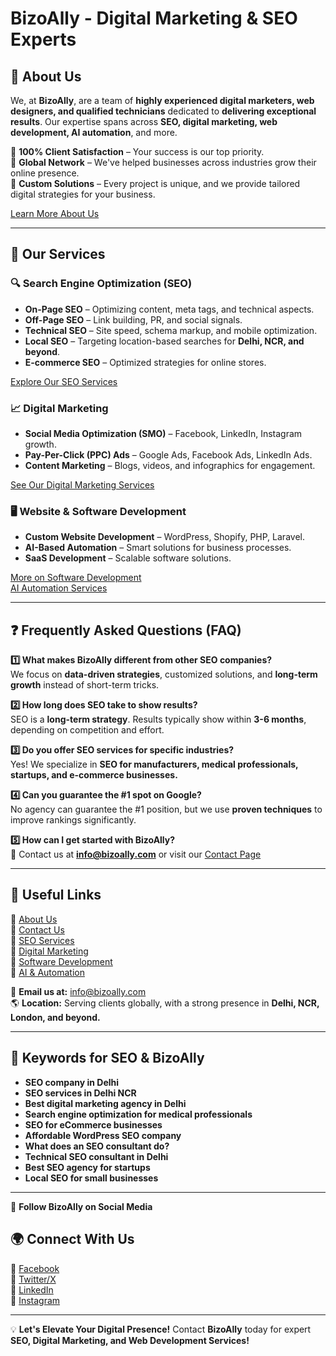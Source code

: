 # BizoAlly - Digital Marketing & SEO Experts

## 🚀 About Us  

We, at **BizoAlly**, are a team of **highly experienced digital marketers, web designers, and qualified technicians** dedicated to **delivering exceptional results**. Our expertise spans across **SEO, digital marketing, web development, AI automation**, and more.  

🔹 **100% Client Satisfaction** – Your success is our top priority.  
🔹 **Global Network** – We've helped businesses across industries grow their online presence.  
🔹 **Custom Solutions** – Every project is unique, and we provide tailored digital strategies for your business.  

[Learn More About Us](https://www.bizoally.com/about-us)  

---

## 🌟 Our Services  

### 🔍 Search Engine Optimization (SEO)  
- **On-Page SEO** – Optimizing content, meta tags, and technical aspects.  
- **Off-Page SEO** – Link building, PR, and social signals.  
- **Technical SEO** – Site speed, schema markup, and mobile optimization.  
- **Local SEO** – Targeting location-based searches for **Delhi, NCR, and beyond**.  
- **E-commerce SEO** – Optimized strategies for online stores.  

[Explore Our SEO Services](https://www.bizoally.com/search-engine-optimization)  

### 📈 Digital Marketing  
- **Social Media Optimization (SMO)** – Facebook, LinkedIn, Instagram growth.  
- **Pay-Per-Click (PPC) Ads** – Google Ads, Facebook Ads, LinkedIn Ads.  
- **Content Marketing** – Blogs, videos, and infographics for engagement.  

[See Our Digital Marketing Services](https://www.bizoally.com/digital-marketing-services)  

### 🖥️ Website & Software Development  
- **Custom Website Development** – WordPress, Shopify, PHP, Laravel.  
- **AI-Based Automation** – Smart solutions for business processes.  
- **SaaS Development** – Scalable software solutions.  

[More on Software Development](https://www.bizoally.com/software-development-services)  
[AI Automation Services](https://www.bizoally.com/ai-based-automation)  

---

## ❓ Frequently Asked Questions (FAQ)  

**1️⃣ What makes BizoAlly different from other SEO companies?**  
We focus on **data-driven strategies**, customized solutions, and **long-term growth** instead of short-term tricks.  

**2️⃣ How long does SEO take to show results?**  
SEO is a **long-term strategy**. Results typically show within **3-6 months**, depending on competition and effort.  

**3️⃣ Do you offer SEO services for specific industries?**  
Yes! We specialize in **SEO for manufacturers, medical professionals, startups, and e-commerce businesses.**  

**4️⃣ Can you guarantee the #1 spot on Google?**  
No agency can guarantee the #1 position, but we use **proven techniques** to improve rankings significantly.  

**5️⃣ How can I get started with BizoAlly?**  
📩 Contact us at **info@bizoally.com** or visit our [Contact Page](https://www.bizoally.com/contact-us)  

---

## 🔗 Useful Links  

🔹 [About Us](https://www.bizoally.com/about-us)  
🔹 [Contact Us](https://www.bizoally.com/contact-us)  
🔹 [SEO Services](https://www.bizoally.com/search-engine-optimization)  
🔹 [Digital Marketing](https://www.bizoally.com/digital-marketing-services)  
🔹 [Software Development](https://www.bizoally.com/software-development-services)  
🔹 [AI & Automation](https://www.bizoally.com/ai-based-automation)  

📧 **Email us at:** info@bizoally.com  
🌎 **Location:** Serving clients globally, with a strong presence in **Delhi, NCR, London, and beyond.**  

---

## 📢 Keywords for SEO & BizoAlly  

- **SEO company in Delhi**  
- **SEO services in Delhi NCR**  
- **Best digital marketing agency in Delhi**  
- **Search engine optimization for medical professionals**  
- **SEO for eCommerce businesses**  
- **Affordable WordPress SEO company**  
- **What does an SEO consultant do?**  
- **Technical SEO consultant in Delhi**  
- **Best SEO agency for startups**  
- **Local SEO for small businesses**  

---

🔗 **Follow BizoAlly on Social Media**  
## 🌍 Connect With Us  

🔹 [Facebook](https://www.facebook.com/thebizoally)  
🔹 [Twitter/X](https://twitter.com/thebizoally)  
🔹 [LinkedIn](https://www.linkedin.com/company/bizoally)  
🔹 [Instagram](https://www.instagram.com/thebizoally)  



---

💡 **Let's Elevate Your Digital Presence!** Contact **BizoAlly** today for expert **SEO, Digital Marketing, and Web Development Services!**  
